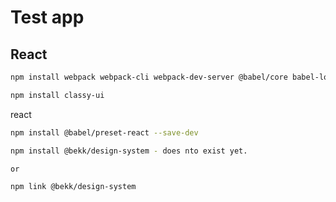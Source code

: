 # Test app

## React

```bash
npm install webpack webpack-cli webpack-dev-server @babel/core babel-loader clean-webpack-plugin html-webpack-plugin --save-dev

npm install classy-ui
```

react

```bash
npm install @babel/preset-react --save-dev
```

```bash
npm install @bekk/design-system - does nto exist yet.

or

npm link @bekk/design-system
```
